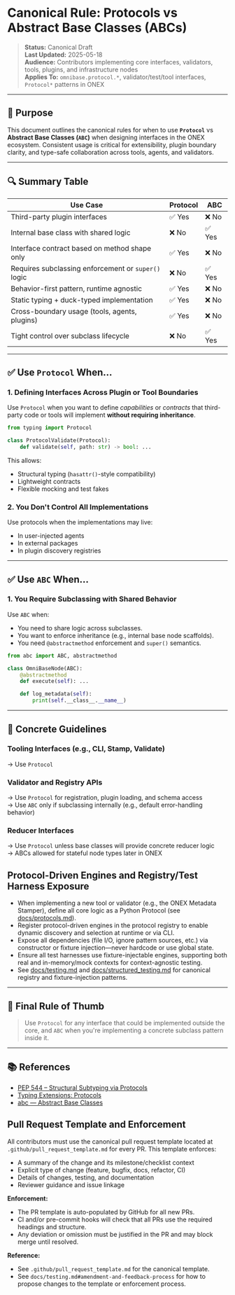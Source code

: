 <!-- === OmniNode:Metadata ===
<!-- metadata_version: 0.1.0 -->
<!-- protocol_version: 0.1.0 -->
<!-- owner: OmniNode Team -->
<!-- copyright: OmniNode Team -->
<!-- schema_version: 0.1.0 -->
<!-- name: developer_guide.md -->
<!-- version: 1.0.0 -->
<!-- uuid: 4837be8f-5b38-47e2-ba0f-2d1a046e06e2 -->
<!-- author: OmniNode Team -->
<!-- created_at: 2025-05-21T12:41:40.157223 -->
<!-- last_modified_at: 2025-05-21T16:42:46.077325 -->
<!-- description: Stamped by ONEX -->
<!-- state_contract: state_contract://default -->
<!-- lifecycle: active -->
<!-- hash: 5cf83a46c8fd9a3dfff7f88bead0cb6938b16615047f5cb289c78de9de7aa457 -->
<!-- entrypoint: {'type': 'python', 'target': 'developer_guide.md'} -->
<!-- runtime_language_hint: python>=3.11 -->
<!-- namespace: onex.stamped.developer_guide -->
<!-- meta_type: tool -->
<!-- === /OmniNode:Metadata === -->

<!-- === OmniNode:Metadata ===
<!-- metadata_version: 0.1.0 -->
<!-- protocol_version: 0.1.0 -->
<!-- owner: OmniNode Team -->
<!-- copyright: OmniNode Team -->
<!-- schema_version: 0.1.0 -->
<!-- name: developer_guide.md -->
<!-- version: 1.0.0 -->
<!-- uuid: ecc7fb94-1513-4040-88b8-aeffac15be2e -->
<!-- author: OmniNode Team -->
<!-- created_at: 2025-05-21T12:33:43.432119 -->
<!-- last_modified_at: 2025-05-21T16:39:55.951275 -->
<!-- description: Stamped by ONEX -->
<!-- state_contract: state_contract://default -->
<!-- lifecycle: active -->
<!-- hash: 7eab2ae6e3c20647844c4aa3d62d771c2977d5f3413e1c62f5e21bab522b6c7d -->
<!-- entrypoint: {'type': 'python', 'target': 'developer_guide.md'} -->
<!-- runtime_language_hint: python>=3.11 -->
<!-- namespace: onex.stamped.developer_guide -->
<!-- meta_type: tool -->
<!-- === /OmniNode:Metadata === -->

<!-- === OmniNode:Metadata ===
<!-- metadata_version: 0.1.0 -->
<!-- protocol_version: 0.1.0 -->
<!-- owner: OmniNode Team -->
<!-- copyright: OmniNode Team -->
<!-- schema_version: 0.1.0 -->
<!-- name: developer_guide.md -->
<!-- version: 1.0.0 -->
<!-- uuid: 0fac9922-9a05-43d4-8616-a2b42a6881a3 -->
<!-- author: OmniNode Team -->
<!-- created_at: 2025-05-21T09:28:42.660564 -->
<!-- last_modified_at: 2025-05-21T16:24:00.321627 -->
<!-- description: Stamped by ONEX -->
<!-- state_contract: state_contract://default -->
<!-- lifecycle: active -->
<!-- hash: a40cc5a1db21d093aa239cfdf4ceea35b1fe5750903f946318cf8fe0b2c5581a -->
<!-- entrypoint: {'type': 'python', 'target': 'developer_guide.md'} -->
<!-- runtime_language_hint: python>=3.11 -->
<!-- namespace: onex.stamped.developer_guide -->
<!-- meta_type: tool -->
<!-- === /OmniNode:Metadata === -->

# Canonical Rule: Protocols vs Abstract Base Classes (ABCs)

> **Status:** Canonical Draft  
> **Last Updated:** 2025-05-18  
> **Audience:** Contributors implementing core interfaces, validators, tools, plugins, and infrastructure nodes  
> **Applies To:** `omnibase.protocol.*`, validator/test/tool interfaces, `Protocol*` patterns in ONEX

---

## 🧭 Purpose

This document outlines the canonical rules for when to use **`Protocol`** vs **Abstract Base Classes (`ABC`)** when designing interfaces in the ONEX ecosystem. Consistent usage is critical for extensibility, plugin boundary clarity, and type-safe collaboration across tools, agents, and validators.

---

## 🔍 Summary Table

| Use Case | Protocol | ABC |
|----------|----------|-----|
| Third-party plugin interfaces | ✅ Yes | ❌ No |
| Internal base class with shared logic | ❌ No | ✅ Yes |
| Interface contract based on method shape only | ✅ Yes | ❌ No |
| Requires subclassing enforcement or `super()` logic | ❌ No | ✅ Yes |
| Behavior-first pattern, runtime agnostic | ✅ Yes | ❌ No |
| Static typing + duck-typed implementation | ✅ Yes | ❌ No |
| Cross-boundary usage (tools, agents, plugins) | ✅ Yes | ❌ No |
| Tight control over subclass lifecycle | ❌ No | ✅ Yes |

---

## ✅ Use `Protocol` When…

### 1. Defining Interfaces Across Plugin or Tool Boundaries

Use `Protocol` when you want to define *capabilities* or *contracts* that third-party code or tools will implement **without requiring inheritance**.

```python
from typing import Protocol

class ProtocolValidate(Protocol):
    def validate(self, path: str) -> bool: ...
```

This allows:
- Structural typing (`hasattr()`-style compatibility)
- Lightweight contracts
- Flexible mocking and test fakes

### 2. You Don't Control All Implementations

Use protocols when the implementations may live:
- In user-injected agents
- In external packages
- In plugin discovery registries

---

## ✅ Use `ABC` When…

### 1. You Require Subclassing with Shared Behavior

Use `ABC` when:
- You need to share logic across subclasses.
- You want to enforce inheritance (e.g., internal base node scaffolds).
- You need `@abstractmethod` enforcement and `super()` semantics.

```python
from abc import ABC, abstractmethod

class OmniBaseNode(ABC):
    @abstractmethod
    def execute(self): ...

    def log_metadata(self):
        print(self.__class__.__name__)
```

---

## 👷 Concrete Guidelines

### Tooling Interfaces (e.g., CLI, Stamp, Validate)
→ Use `Protocol`

### Validator and Registry APIs
→ Use `Protocol` for registration, plugin loading, and schema access  
→ Use `ABC` only if subclassing internally (e.g., default error-handling behavior)

### Reducer Interfaces
→ Use `Protocol` unless base classes will provide concrete reducer logic  
→ ABCs allowed for stateful node types later in ONEX

## Protocol-Driven Engines and Registry/Test Harness Exposure

- When implementing a new tool or validator (e.g., the ONEX Metadata Stamper), define all core logic as a Python Protocol (see [docs/protocols.md](./protocols.md)).
- Register protocol-driven engines in the protocol registry to enable dynamic discovery and selection at runtime or via CLI.
- Expose all dependencies (file I/O, ignore pattern sources, etc.) via constructor or fixture injection—never hardcode or use global state.
- Ensure all test harnesses use fixture-injectable engines, supporting both real and in-memory/mock contexts for context-agnostic testing.
- See [docs/testing.md](./testing.md) and [docs/structured_testing.md](./structured_testing.md) for canonical registry and fixture-injection patterns.

---

## 📌 Final Rule of Thumb

> Use `Protocol` for any interface that could be implemented outside the core, and `ABC` when you're implementing a concrete subclass pattern inside it.

---

## 📚 References

- [PEP 544 – Structural Subtyping via Protocols](https://peps.python.org/pep-0544/)
- [Typing Extensions: Protocols](https://typing.readthedocs.io/en/latest/source/protocol.html)
- [abc — Abstract Base Classes](https://docs.python.org/3/library/abc.html)

## Pull Request Template and Enforcement

All contributors must use the canonical pull request template located at `.github/pull_request_template.md` for every PR. This template enforces:
- A summary of the change and its milestone/checklist context
- Explicit type of change (feature, bugfix, docs, refactor, CI)
- Details of changes, testing, and documentation
- Reviewer guidance and issue linkage

**Enforcement:**
- The PR template is auto-populated by GitHub for all new PRs.
- CI and/or pre-commit hooks will check that all PRs use the required headings and structure.
- Any deviation or omission must be justified in the PR and may block merge until resolved.

**Reference:**
- See `.github/pull_request_template.md` for the canonical template.
- See `docs/testing.md#amendment-and-feedback-process` for how to propose changes to the template or enforcement process.
